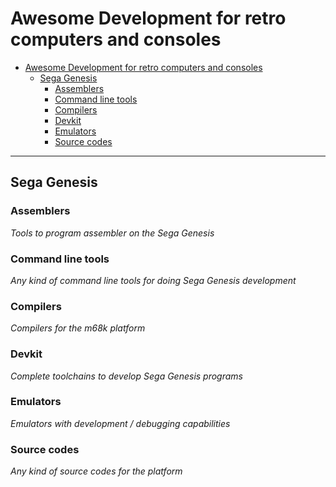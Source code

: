 # Awesome Development for retro computers and consoles

- [Awesome Development for retro computers and consoles](#awesome-retro)
  - [Sega Genesis](#sega-genesis)
    - [Assemblers](#retro-sega-genesis-assemblers)
    - [Command line tools](#retro-sega-genesis-command-line-tools)
    - [Compilers](#retro-sega-genesis-compilers)
    - [Devkit](#retro-sega-genesis-devkit)
    - [Emulators](#retro-sega-genesis-emulators)
    - [Source codes](#retro-sega-genesis-source-codes)

---

## Sega Genesis

### Assemblers

*Tools to program assembler on the Sega Genesis*

### Command line tools

*Any kind of command line tools for doing Sega Genesis development*

### Compilers

*Compilers for the m68k platform*

### Devkit

*Complete toolchains to develop Sega Genesis programs*

### Emulators

*Emulators with development / debugging capabilities*

### Source codes

*Any kind of source codes for the platform*